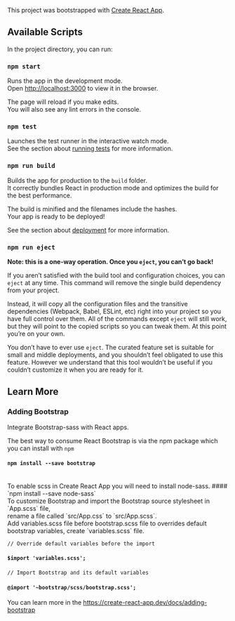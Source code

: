 This project was bootstrapped with [Create React App](https://github.com/facebook/create-react-app).

## Available Scripts

In the project directory, you can run:

### `npm start`

Runs the app in the development mode.<br>
Open [http://localhost:3000](http://localhost:3000) to view it in the browser.

The page will reload if you make edits.<br>
You will also see any lint errors in the console.

### `npm test`

Launches the test runner in the interactive watch mode.<br>
See the section about [running tests](https://facebook.github.io/create-react-app/docs/running-tests) for more information.

### `npm run build`

Builds the app for production to the `build` folder.<br>
It correctly bundles React in production mode and optimizes the build for the best performance.

The build is minified and the filenames include the hashes.<br>
Your app is ready to be deployed!

See the section about [deployment](https://facebook.github.io/create-react-app/docs/deployment) for more information.

### `npm run eject`

**Note: this is a one-way operation. Once you `eject`, you can’t go back!**

If you aren’t satisfied with the build tool and configuration choices, you can `eject` at any time. This command will remove the single build dependency from your project.

Instead, it will copy all the configuration files and the transitive dependencies (Webpack, Babel, ESLint, etc) right into your project so you have full control over them. All of the commands except `eject` will still work, but they will point to the copied scripts so you can tweak them. At this point you’re on your own.

You don’t have to ever use `eject`. The curated feature set is suitable for small and middle deployments, and you shouldn’t feel obligated to use this feature. However we understand that this tool wouldn’t be useful if you couldn’t customize it when you are ready for it.

## Learn More

### Adding Bootstrap
Integrate Bootstrap-sass with React apps.


The best way to consume React Bootstrap is via the npm package which you can install with `npm` 
#### `npm install --save bootstrap`

<br>
To enable scss in Create React App you will need to install node-sass.
#### `npm install --save node-sass`

<br>
To customize Bootstrap and import the Bootstrap source stylesheet in `App.scss` file, <br> rename a file called `src/App.css` to `src/App.scss`. 
<br>
Add variables.scss file before bootstrap.scss file to overrides default bootstrap variables, 
create `variables.scss` file.

 `// Override default variables before the import`
 #### `$import 'variables.scss';`

`// Import Bootstrap and its default variables`
#### `@import '~bootstrap/scss/bootstrap.scss';`


You can learn more in the https://create-react-app.dev/docs/adding-bootstrap

